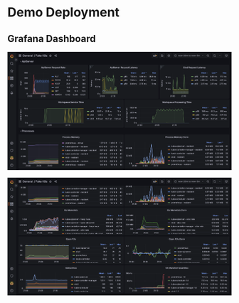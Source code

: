 # Demo Deployment

## Grafana Dashboard

![Grafana1](./images/grafana-online-boutique-1.png)

![Grafana2](./images/grafana-online-boutique-2.png)
